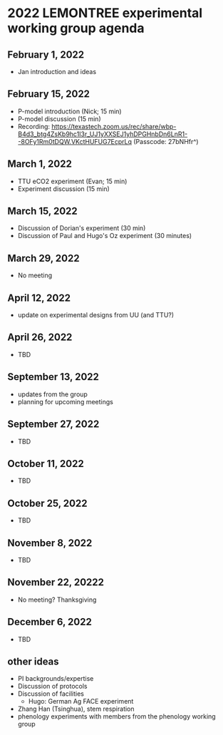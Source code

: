 # 2022 LEMONTREE experimental working group agenda

## February 1, 2022
- Jan introduction and ideas

## February 15, 2022
- P-model introduction (Nick; 15 min)
- P-model discussion (15 min)
- Recording: https://texastech.zoom.us/rec/share/wbp-B4d3_btg4ZsKb9hc1I3r_UJ1yXXSEJ1yhDPGHnbDn6LnR1--8OFy1Rm0tDQW.VKctHUFUG7EcprLq (Passcode: 27bNHfr^)

## March 1, 2022
- TTU eCO2 experiment (Evan; 15 min)
- Experiment discussion (15 min)

## March 15, 2022
- Discussion of Dorian's experiment (30 min)
- Discussion of Paul and Hugo's Oz experiment (30 minutes)

## March 29, 2022
- No meeting

## April 12, 2022
- update on experimental designs from UU (and TTU?)

## April 26, 2022
- TBD

## September 13, 2022
- updates from the group
- planning for upcoming meetings

## September 27, 2022
- TBD

## October 11, 2022
- TBD

## October 25, 2022
- TBD

## November 8, 2022
- TBD

## November 22, 20222
- No meeting? Thanksgiving

## December 6, 2022
- TBD

## other ideas
- PI backgrounds/expertise
- Discussion of protocols
- Discussion of facilities
	- Hugo: German Ag FACE experiment
- Zhang Han (Tsinghua), stem respiration
- phenology experiments with members from the phenology working group
